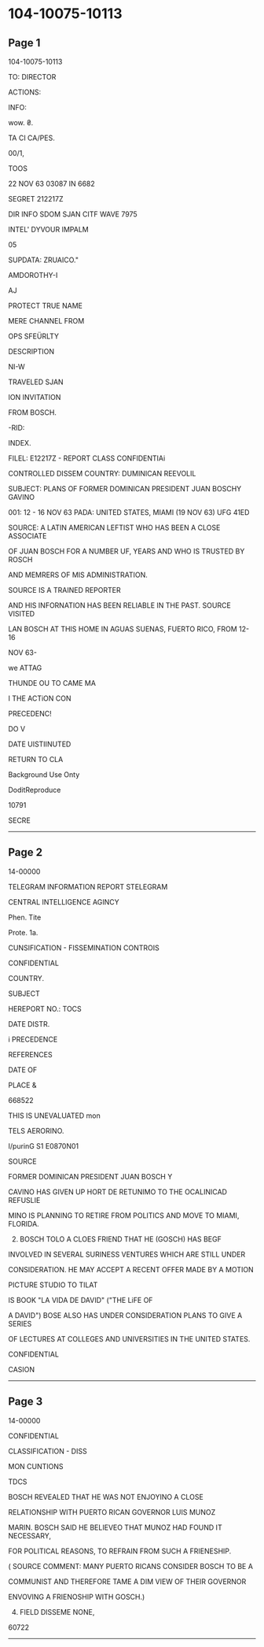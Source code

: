 # 104-10075-10113

## Page 1

104-10075-10113

TO: DIRECTOR

ACTIONS:

INFO:

wow. ₴.

TA CI CA/PES.

00/1,

TOOS

22 NOV 63 03087 IN 6682

SEGRET 212217Z

DIR INFO SDOM SJAN CITF WAVE 7975

INTEL' DYVOUR IMPALM

05

SUPDATA: ZRUAICO."

AMDOROTHY-I

AJ

PROTECT TRUE NAME

MERE CHANNEL FROM

OPS SFEÜRLTY

DESCRIPTION

NI-W

TRAVELED SJAN

ION INVITATION

FROM BOSCH.

-RID:

INDEX.

FILEL: E12217Z - REPORT CLASS CONFIDENTIAi

CONTROLLED DISSEM COUNTRY: DUMINICAN REEVOLIL

SUBJECT: PLANS OF FORMER DOMINICAN PRESIDENT JUAN BOSCHY GAVINO

001: 12 - 16 NOV 63 PADA: UNITED STATES, MIAMI (19 NOV 63) UFG 41ED

SOURCE: A LATIN AMERICAN LEFTIST WHO HAS BEEN A CLOSE ASSOCIATE

OF JUAN BOSCH FOR A NUMBER UF, YEARS AND WHO IS TRUSTED BY ROSCH

AND MEMRERS OF MIS ADMINISTRATION.

SOURCE IS A TRAINED REPORTER

AND HIS INFORNATION HAS BEEN RELIABLE IN THE PAST. SOURCE VISITED

LAN BOSCH AT THIS HOME IN AGUAS SUENAS, FUERTO RICO, FROM 12-16

NOV 63-

we ATTAG

THUNDE OU TO CAME MA

I THE ACTiON CON

PRECEDENC!

DO V

DATE UISTIINUTED

RETURN TO CLA

Background Use Onty

DoditReproduce

10791

SECRE

---

## Page 2

14-00000

TELEGRAM INFORMATION REPORT STELEGRAM

CENTRAL INTELLIGENCE AGINCY

Phen. Tite

Prote. 1a.

CUNSIFICATION - FISSEMINATION CONTROIS

CONFIDENTIAL

COUNTRY.

SUBJECT

HEREPORT NO.: TOCS

DATE DISTR.

i PRECEDENCE

REFERENCES

DATE OF

PLACE &

668522

THIS IS UNEVALUATED mon

TELS AERORINO.

I/purinG S1 E0870N01

SOURCE

FORMER DOMINICAN PRESIDENT JUAN BOSCH Y

CAVINO HAS GIVEN UP HORT DE RETUNIMO TO THE OCALINICAD REFUSLIE

MINO IS PLANNING TO RETIRE FROM POLITICS AND MOVE TO MIAMI, FLORIDA.

2. BOSCH TOLO A CLOES FRIEND THAT HE (GOSCH) HAS BEGF

INVOLVED IN SEVERAL SURINESS VENTURES WHICH ARE STILL UNDER

CONSIDERATION. HE MAY ACCEPT A RECENT OFFER MADE BY A MOTION

PICTURE STUDIO TO TILAT

IS BOOK "LA VIDA DE DAVID" ("THE LiFE OF

A DAVID") BOSE ALSO HAS UNDER CONSIDERATION PLANS TO GIVE A SERIES

OF LECTURES AT COLLEGES AND UNIVERSITIES IN THE UNITED STATES.

CONFIDENTIAL

CASION

---

## Page 3

14-00000

CONFIDENTIAL

CLASSIFICATION - DISS

MON CUNTIONS

TDCS

BOSCH REVEALED THAT HE WAS NOT ENJOYINO A CLOSE

RELATIONSHIP WITH PUERTO RICAN GOVERNOR LUIS MUNOZ

MARIN. BOSCH SAID HE BELIEVEO THAT MUNOZ HAD FOUND IT NECESSARY,

FOR POLITICAL REASONS, TO REFRAIN FROM SUCH A FRIENESHIP.

( SOURCE COMMENT: MANY PUERTO RICANS CONSIDER BOSCH TO BE A

COMMUNIST AND THEREFORE TAME A DIM VIEW OF THEIR GOVERNOR

ENVOVING A FRIENOSHIP WITH GOSCH.)

4. FIELD DISSEME NONE,

60722

---

